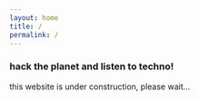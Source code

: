 ```yaml
---
layout: home
title: /
permalink: /
---
```


### hack the planet and listen to techno!

this website is under construction, please wait...
